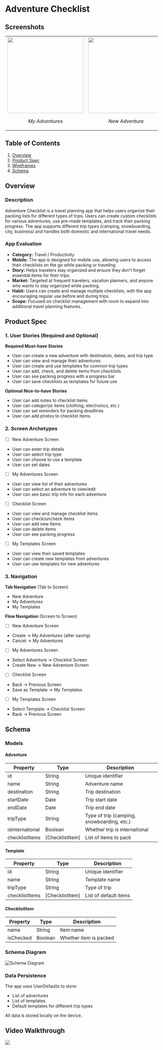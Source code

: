 # Adventure Checklist

## Screenshots

<table>
  <tr>
    <td style="text-align: center;">
      <img src="screenshots/myadventure.png" width="250">
      <p><em>My Adventures</em></p>
    </td>
    <td style="text-align: center;">
      <img src="screenshots/newadventure.png" width="250">
      <p><em>New Adventure</em></p>
    </td>
    <td style="text-align: center;">
      <img src="screenshots/mytemplates.png" width="250">
      <p><em>My Templates</em></p>
    </td>
  </tr>
</table>

## Table of Contents

1. [Overview](#Overview)
2. [Product Spec](#Product-Spec)
3. [Wireframes](#Wireframes)
4. [Schema](#Schema)

## Overview

### Description

Adventure Checklist is a travel planning app that helps users organize their packing lists for different types of trips. Users can create custom checklists for various adventures, use pre-made templates, and track their packing progress. The app supports different trip types (camping, snowboarding, city, business) and handles both domestic and international travel needs.

### App Evaluation

- **Category:** Travel / Productivity
- **Mobile:** The app is designed for mobile use, allowing users to access their checklists on the go while packing or traveling.
- **Story:** Helps travelers stay organized and ensure they don't forget essential items for their trips.
- **Market:** Targeted at frequent travelers, vacation planners, and anyone who wants to stay organized while packing.
- **Habit:** Users can create and manage multiple checklists, with the app encouraging regular use before and during trips.
- **Scope:** Focused on checklist management with room to expand into additional travel planning features.

## Product Spec

### 1. User Stories (Required and Optional)

**Required Must-have Stories**

* User can create a new adventure with destination, dates, and trip type
* User can view and manage their adventures
* User can create and use templates for common trip types
* User can add, check, and delete items from checklists
* User can see packing progress with a progress bar
* User can save checklists as templates for future use

**Optional Nice-to-have Stories**

* User can add notes to checklist items
* User can categorize items (clothing, electronics, etc.)
* User can set reminders for packing deadlines
* User can add photos to checklist items

### 2. Screen Archetypes

- [ ] New Adventure Screen
* User can enter trip details
* User can select trip type
* User can choose to use a template
* User can set dates

- [ ] My Adventures Screen
* User can view list of their adventures
* User can select an adventure to view/edit
* User can see basic trip info for each adventure

- [ ] Checklist Screen
* User can view and manage checklist items
* User can check/uncheck items
* User can add new items
* User can delete items
* User can see packing progress

- [ ] My Templates Screen
* User can view their saved templates
* User can create new templates from adventures
* User can use templates for new adventures

### 3. Navigation

**Tab Navigation** (Tab to Screen)

* New Adventure
* My Adventures
* My Templates

**Flow Navigation** (Screen to Screen)

- [ ] New Adventure Screen
* Create -> My Adventures (after saving)
* Cancel -> My Adventures

- [ ] My Adventures Screen
* Select Adventure -> Checklist Screen
* Create New -> New Adventure Screen

- [ ] Checklist Screen
* Back -> Previous Screen
* Save as Template -> My Templates

- [ ] My Templates Screen
* Select Template -> Checklist Screen
* Back -> Previous Screen

## Schema 

### Models

#### Adventure
| Property | Type | Description |
| -------- | -------- | -------- |
| id | String | Unique identifier |
| name | String | Adventure name |
| destination | String | Trip destination |
| startDate | Date | Trip start date |
| endDate | Date | Trip end date |
| tripType | String | Type of trip (camping, snowboarding, etc.) |
| isInternational | Boolean | Whether trip is international |
| checklistItems | [ChecklistItem] | List of items to pack |

#### Template
| Property | Type | Description |
| -------- | -------- | -------- |
| id | String | Unique identifier |
| name | String | Template name |
| tripType | String | Type of trip |
| checklistItems | [ChecklistItem] | List of default items |

#### ChecklistItem
| Property | Type | Description |
| -------- | -------- | -------- |
| name | String | Item name |
| isChecked | Boolean | Whether item is packed |

### Schema Diagram

![Schema Diagram](schema.png)

### Data Persistence

The app uses UserDefaults to store:
- List of adventures
- List of templates
- Default templates for different trip types

All data is stored locally on the device. 

## Video Walkthrough
<div>
    <a href="https://www.loom.com/share/ae8ed17684ea4615acf8a2cfd16b58f0">
      <img style="max-width:300px;" src="https://cdn.loom.com/sessions/thumbnails/ae8ed17684ea4615acf8a2cfd16b58f0-44f291bd334bb56e-full-play.gif">
    </a>
</div>
